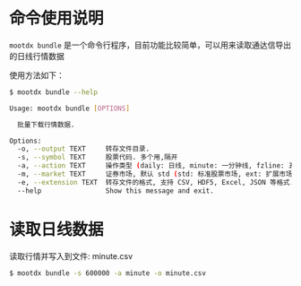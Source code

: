 # 命令使用说明

`mootdx bundle` 是一个命令行程序，目前功能比较简单，可以用来读取通达信导出的日线行情数据

使用方法如下：

```bash
$ mootdx bundle --help

Usage: mootdx bundle [OPTIONS]

  批量下载行情数据.

Options:
  -o, --output TEXT     转存文件目录.
  -s, --symbol TEXT     股票代码. 多个用,隔开
  -a, --action TEXT     操作类型 (daily: 日线, minute: 一分钟线, fzline: 五分钟线).
  -m, --market TEXT     证券市场, 默认 std (std: 标准股票市场, ext: 扩展市场).
  -e, --extension TEXT  转存文件的格式, 支持 CSV, HDF5, Excel, JSON 等格式.
  --help                Show this message and exit.
```

# 读取日线数据

读取行情并写入到文件: minute.csv

```bash
$ mootdx bundle -s 600000 -a minute -o minute.csv
```
